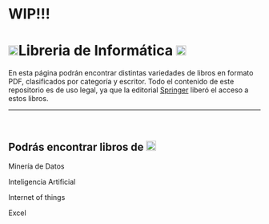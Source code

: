 <h1> WIP!!!</h1>

<h1> <a title="instagram" href="https://instagram.com/macnoon_" target="_blank"><img src="https://medicina.udd.cl/tecnologia-medica-santiago/files/2019/10/instagram-new-logo-may-2016.jpg" height ="20px" width="20px"/></a>Libreria de Informática <a title="github" href="https://github.com/Macsito-prog" target="_blank"><img src="http://pngimg.com/uploads/github/github_PNG40.png" height ="20px" width="20px"/></a></h1>
<p>En esta página podrán encontrar distintas variedades de libros en formato PDF, clasificados por categoría y escritor.
Todo el contenido de este repositorio es de uso legal, ya que la editorial <a href=https://www.springer.com/la target="_blank">Springer</a> liberó el acceso a estos libros.</p>
<hr>
<br>
<h2>Podrás encontrar libros de <img src="https://images.emojiterra.com/google/android-11/128px/1f4d6.png" height="20px" width="20px"/></h2>
<p>Minería de Datos</p>
<p>Inteligencia Artificial</p>
<p>Internet of things</p>
<p>Excel</p>
